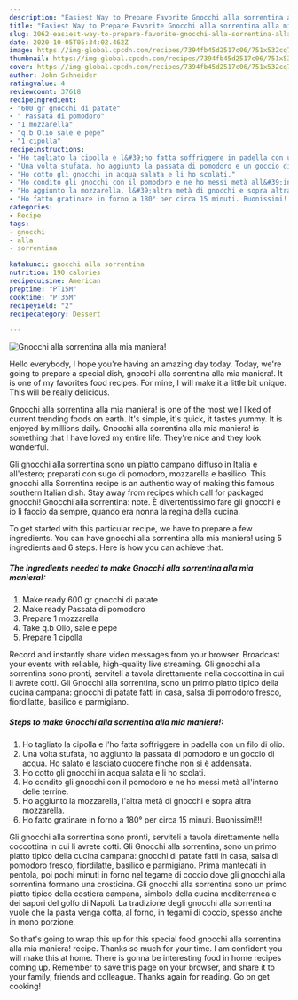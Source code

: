 ```yaml
---
description: "Easiest Way to Prepare Favorite Gnocchi alla sorrentina alla mia maniera!"
title: "Easiest Way to Prepare Favorite Gnocchi alla sorrentina alla mia maniera!"
slug: 2062-easiest-way-to-prepare-favorite-gnocchi-alla-sorrentina-alla-mia-maniera
date: 2020-10-05T05:34:02.462Z
image: https://img-global.cpcdn.com/recipes/7394fb45d2517c06/751x532cq70/gnocchi-alla-sorrentina-alla-mia-maniera-recipe-main-photo.jpg
thumbnail: https://img-global.cpcdn.com/recipes/7394fb45d2517c06/751x532cq70/gnocchi-alla-sorrentina-alla-mia-maniera-recipe-main-photo.jpg
cover: https://img-global.cpcdn.com/recipes/7394fb45d2517c06/751x532cq70/gnocchi-alla-sorrentina-alla-mia-maniera-recipe-main-photo.jpg
author: John Schneider
ratingvalue: 4
reviewcount: 37618
recipeingredient:
- "600 gr gnocchi di patate"
- " Passata di pomodoro"
- "1 mozzarella"
- "q.b Olio sale e pepe"
- "1 cipolla"
recipeinstructions:
- "Ho tagliato la cipolla e l&#39;ho fatta soffriggere in padella con un filo di olio."
- "Una volta stufata, ho aggiunto la passata di pomodoro e un goccio di acqua. Ho salato e lasciato cuocere finché non si è addensata."
- "Ho cotto gli gnocchi in acqua salata e li ho scolati."
- "Ho condito gli gnocchi con il pomodoro e ne ho messi metà all&#39;interno delle terrine."
- "Ho aggiunto la mozzarella, l&#39;altra metà di gnocchi e sopra altra mozzarella."
- "Ho fatto gratinare in forno a 180° per circa 15 minuti. Buonissimi!!!"
categories:
- Recipe
tags:
- gnocchi
- alla
- sorrentina

katakunci: gnocchi alla sorrentina 
nutrition: 190 calories
recipecuisine: American
preptime: "PT15M"
cooktime: "PT35M"
recipeyield: "2"
recipecategory: Dessert

---
```



![Gnocchi alla sorrentina alla mia maniera!](https://img-global.cpcdn.com/recipes/7394fb45d2517c06/751x532cq70/gnocchi-alla-sorrentina-alla-mia-maniera-recipe-main-photo.jpg)

Hello everybody, I hope you're having an amazing day today. Today, we're going to prepare a special dish, gnocchi alla sorrentina alla mia maniera!. It is one of my favorites food recipes. For mine, I will make it a little bit unique. This will be really delicious.

Gnocchi alla sorrentina alla mia maniera! is one of the most well liked of current trending foods on earth. It's simple, it's quick, it tastes yummy. It is enjoyed by millions daily. Gnocchi alla sorrentina alla mia maniera! is something that I have loved my entire life. They're nice and they look wonderful.

Gli gnocchi alla sorrentina sono un piatto campano diffuso in Italia e all&#39;estero; preparati con sugo di pomodoro, mozzarella e basilico. This gnocchi alla Sorrentina recipe is an authentic way of making this famous southern Italian dish. Stay away from recipes which call for packaged gnocchi! Gnocchi alla sorrentina: note. È divertentissimo fare gli gnocchi e io li faccio da sempre, quando era nonna la regina della cucina.


To get started with this particular recipe, we have to prepare a few ingredients. You can have gnocchi alla sorrentina alla mia maniera! using 5 ingredients and 6 steps. Here is how you can achieve that.

<!--inarticleads1-->

##### The ingredients needed to make Gnocchi alla sorrentina alla mia maniera!:

1. Make ready 600 gr gnocchi di patate
1. Make ready  Passata di pomodoro
1. Prepare 1 mozzarella
1. Take q.b Olio, sale e pepe
1. Prepare 1 cipolla


Record and instantly share video messages from your browser. Broadcast your events with reliable, high-quality live streaming. Gli gnocchi alla sorrentina sono pronti, serviteli a tavola direttamente nella coccottina in cui li avrete cotti. Gli Gnocchi alla sorrentina, sono un primo piatto tipico della cucina campana: gnocchi di patate fatti in casa, salsa di pomodoro fresco, fiordilatte, basilico e parmigiano. 

<!--inarticleads2-->

##### Steps to make Gnocchi alla sorrentina alla mia maniera!:

1. Ho tagliato la cipolla e l&#39;ho fatta soffriggere in padella con un filo di olio.
1. Una volta stufata, ho aggiunto la passata di pomodoro e un goccio di acqua. Ho salato e lasciato cuocere finché non si è addensata.
1. Ho cotto gli gnocchi in acqua salata e li ho scolati.
1. Ho condito gli gnocchi con il pomodoro e ne ho messi metà all&#39;interno delle terrine.
1. Ho aggiunto la mozzarella, l&#39;altra metà di gnocchi e sopra altra mozzarella.
1. Ho fatto gratinare in forno a 180° per circa 15 minuti. Buonissimi!!!


Gli gnocchi alla sorrentina sono pronti, serviteli a tavola direttamente nella coccottina in cui li avrete cotti. Gli Gnocchi alla sorrentina, sono un primo piatto tipico della cucina campana: gnocchi di patate fatti in casa, salsa di pomodoro fresco, fiordilatte, basilico e parmigiano. Prima mantecati in pentola, poi pochi minuti in forno nel tegame di coccio dove gli gnocchi alla sorrentina formano una crosticina. Gli gnocchi alla sorrentina sono un primo piatto tipico della costiera campana, simbolo della cucina mediterranea e dei sapori del golfo di Napoli. La tradizione degli gnocchi alla sorrentina vuole che la pasta venga cotta, al forno, in tegami di coccio, spesso anche in mono porzione. 

So that's going to wrap this up for this special food gnocchi alla sorrentina alla mia maniera! recipe. Thanks so much for your time. I am confident you will make this at home. There is gonna be interesting food in home recipes coming up. Remember to save this page on your browser, and share it to your family, friends and colleague. Thanks again for reading. Go on get cooking!
